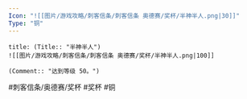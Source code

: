 ```yaml
---
Icon: "![[图片/游戏攻略/刺客信条/刺客信条 奥德赛/奖杯/半神半人.png|30]]"
Type: "铜"
---
```

```ad-common-bronze-trophy
title: (Title:: "半神半人")
![[图片/游戏攻略/刺客信条/刺客信条 奥德赛/奖杯/半神半人.png|100]]

(Comment:: "达到等级 50。")
```

#刺客信条/奥德赛/奖杯 #奖杯 #铜
